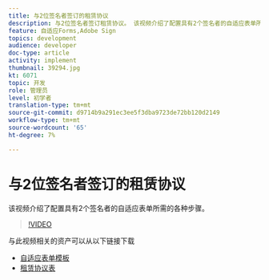 ```yaml
---
title: 与2位签名者签订的租赁协议
description: 与2位签名者签订租赁协议。 该视频介绍了配置具有2个签名者的自适应表单所需的各种步骤。
feature: 自适应Forms,Adobe Sign
topics: development
audience: developer
doc-type: article
activity: implement
thumbnail: 39294.jpg
kt: 6071
topic: 开发
role: 管理员
level: 初学者
translation-type: tm+mt
source-git-commit: d9714b9a291ec3ee5f3dba9723de72bb120d2149
workflow-type: tm+mt
source-wordcount: '65'
ht-degree: 7%

---
```


# 与2位签名者签订的租赁协议

该视频介绍了配置具有2个签名者的自适应表单所需的各种步骤。

>[!VIDEO](https://video.tv.adobe.com/v/39294/?quality=9&learn=on)

与此视频相关的资产可以从以下链接下载

* [自适应表单模板](assets/tenancy-agreement-template.zip)
* [租赁协议表](assets/rental-agreement-form.zip)